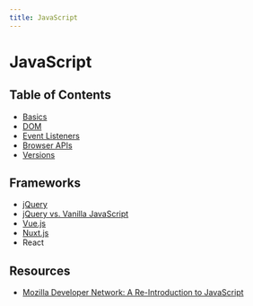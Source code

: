 ```yaml
---
title: JavaScript
---
```


# JavaScript

<section>

## Table of Contents
* [Basics](basics)
* [DOM](dom)
* [Event Listeners](events)
* [Browser APIs](apis)
* [Versions](es-versions)

## Frameworks
* [jQuery](library-jquery)
* [jQuery vs. Vanilla JavaScript](jquery-vs-vanilla)
* [Vue.js](library-vue)
* [Nuxt.js](library-nuxt)
* React

## Resources
- [Mozilla Developer Network: A Re-Introduction to JavaScript](https://developer.mozilla.org/en-US/docs/Web/JavaScript/A_re-introduction_to_JavaScript)

</section>
